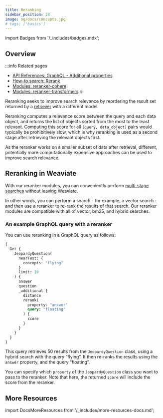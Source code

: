 ```yaml
---
title: Reranking
sidebar_position: 28
image: og/docs/concepts.jpg
# tags: ['basics']
---
```

import Badges from '/_includes/badges.mdx';

<Badges/>

## Overview

:::info Related pages
- [API References: GraphQL - Additional properties](../api/graphql/additional-properties.md#rerank)
- [How-to search: Rerank](../search/rerank.md)
- [Modules: reranker-cohere](../modules/retriever-vectorizer-modules/reranker-cohere.md)
- [Modules: reranker-transformers](../modules/retriever-vectorizer-modules/reranker-transformers.md)
:::

Reranking seeks to improve search relevance by reordering the result set returned by a [retriever](../modules/retriever-vectorizer-modules/index.md) with a different model.

Reranking computes a relevance score between the query and each data object, and returns the list of objects sorted from the most to the least relevant. Computing this score for all `(query, data_object)` pairs would typically be prohibitively slow, which is why reranking is used as a second stage after retrieving the relevant objects first.

As the reranker works on a smaller subset of data after retrieval, different, potentially more computationally expensive approaches can be used to improve search relevance.

## Reranking in Weaviate

With our reranker modules, you can conveniently perform [multi-stage searches](/blog/cross-encoders-as-reranker) without leaving Weaviate.

In other words, you can perform a search - for example, a vector search - and then use a reranker to re-rank the results of that search. Our reranker modules are compatible with all of vector, bm25, and hybrid searches.

### An example GraphQL query with a reranker

You can use reranking in a GraphQL query as follows:

```graphql
{
  Get {
    JeopardyQuestion(
      nearText: {
        concepts: "flying"
      }
      limit: 10
    ) {
      answer
      question
      _additional {
        distance
        rerank(
          property: "answer"
          query: "floating"
        ) {
          score
        }
      }
    }
  }
}
```

This query retrieves 50 results from the `JeopardyQuestion` class, using a hybrid search with the query “flying”. It then re-ranks the results using the `answer` property, and the query “floating”.

You can specify which `property` of the `JeopardyQuestion` class you want to pass to the reranker. Note that here, the returned `score` will include the score from the reranker.

## More Resources

import DocsMoreResources from '/_includes/more-resources-docs.md';

<DocsMoreResources />

